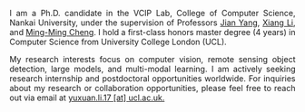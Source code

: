 <html lang="en">
<head>
  <meta charset="UTF-8">
  <title>Profile Alignment</title>
  <style>
    .justify-text {
      text-align: justify; /* 文本两端对齐 */
      /* 你还可以添加其他样式，比如文本缩进 */
      text-justify: inter-word; /* 确保在较长的单词上也能两端对齐 */
      /* 为避免第一行和最后一行被两端对齐影响，可以添加以下属性 */
     /*  hyphens: auto; /* 允许在单词内进行换行 */
    }
  </style>
</head>
<body>

<div class="justify-text">
  <p>
    I am a Ph.D. candidate in the VCIP Lab, College of Computer Science, Nankai University, under the supervision of Professors <a href="http://www.patternrecognition.cn/~jian/">Jian Yang</a>, <a href="https://implus.github.io/">Xiang Li</a>, and <a href="https://mmcheng.net/">Ming-Ming Cheng</a>. I hold a first-class honors master degree (4 years) in Computer Science from University College London (UCL).
  </p>
  <p>
    My research interests focus on computer vision, remote sensing object detection, large models, and multi-modal learning. I am actively seeking research internship and postdoctoral opportunities worldwide. For inquiries about my research or collaboration opportunities, please feel free to reach out via email at <a href="mailto:yuxuan.li.17@ucl.ac.uk">yuxuan.li.17 [at] ucl.ac.uk.
  </p>
</div>

</body>
</html>